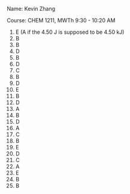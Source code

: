 Name: Kevin Zhang

Course: CHEM 1211, MWTh 9:30 - 10:20 AM

1. E (A if the 4.50 J is supposed to be 4.50 kJ)
2. B
3. B
4. D
5. B
6. D
7. C
8. B
9. D
10. E
11. B
12. D
13. A
14. B
15. D
16. A
17. C
18. B
19. E
20. D
21. C
22. A
23. E
24. B
25. B